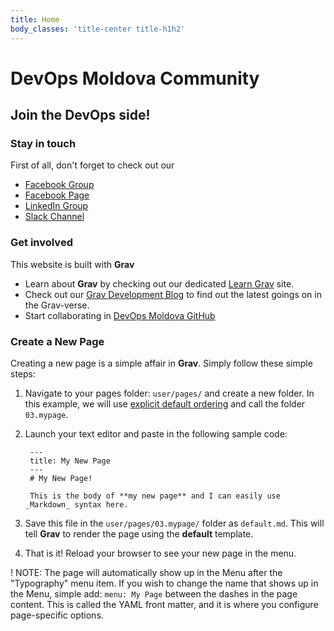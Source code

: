 ```yaml
---
title: Home
body_classes: 'title-center title-h1h2'
---
```


# DevOps Moldova Community
## Join the DevOps side!

### Stay in touch
First of all, don't forget to check out our
* [Facebook Group](https://www.facebook.com/groups/devops.md/)
* [Facebook Page](https://www.facebook.com/devops.md/)
* [LinkedIn Group](https://www.linkedin.com/groups/13527841/)
* [Slack Channel](https://join.slack.com/t/devopsmd/shared_invite/zt-4ohkqths-get_wPjSSrYgTtIybwez0g)

### Get involved

This website is built with **Grav**
* Learn about **Grav** by checking out our dedicated [Learn Grav](http://learn.getgrav.org) site.
* Check out our [Grav Development Blog](http://getgrav.org/blog) to find out the latest goings on in the Grav-verse.
* Start collaborating in [DevOps Moldova GitHub](https://github.com/devops-md/www.devops.md)


### Create a New Page

Creating a new page is a simple affair in **Grav**.  Simply follow these simple steps:

1. Navigate to your pages folder: `user/pages/` and create a new folder.  In this example, we will use [explicit default ordering](http://learn.getgrav.org/content/content-pages) and call the folder `03.mypage`.
2. Launch your text editor and paste in the following sample code:

        ---
        title: My New Page
        ---
        # My New Page!

        This is the body of **my new page** and I can easily use _Markdown_ syntax here.

3. Save this file in the `user/pages/03.mypage/` folder as `default.md`. This will tell **Grav** to render the page using the **default** template.
4. That is it! Reload your browser to see your new page in the menu.

! NOTE: The page will automatically show up in the Menu after the "Typography" menu item. If you wish to change the name that shows up in the Menu, simple add: `menu: My Page` between the dashes in the page content. This is called the YAML front matter, and it is where you configure page-specific options.
